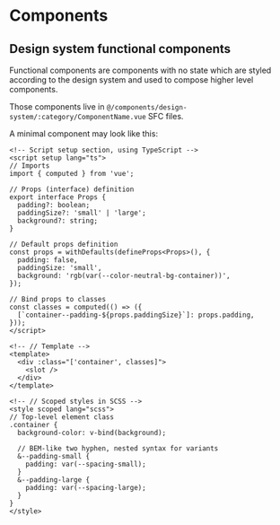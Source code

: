 # Components

## Design system functional components

Functional components are components with no state which are styled according to the design system and used to compose higher level components.

Those components live in `@/components/design-system/:category/ComponentName.vue` SFC files.

A minimal component may look like this:

```vue
<!-- Script setup section, using TypeScript -->
<script setup lang="ts">
// Imports
import { computed } from 'vue';

// Props (interface) definition
export interface Props {
  padding?: boolean;
  paddingSize?: 'small' | 'large';
  background?: string;
}

// Default props definition
const props = withDefaults(defineProps<Props>(), {
  padding: false,
  paddingSize: 'small',
  background: 'rgb(var(--color-neutral-bg-container))',
});

// Bind props to classes
const classes = computed(() => ({
  [`container--padding-${props.paddingSize}`]: props.padding,
}));
</script>

<!-- // Template -->
<template>
  <div :class="['container', classes]">
    <slot />
  </div>
</template>

<!-- // Scoped styles in SCSS -->
<style scoped lang="scss">
// Top-level element class
.container {
  background-color: v-bind(background);
  
  // BEM-like two hyphen, nested syntax for variants
  &--padding-small {
    padding: var(--spacing-small);
  }
  &--padding-large {
    padding: var(--spacing-large);
  }
}
</style>
```
